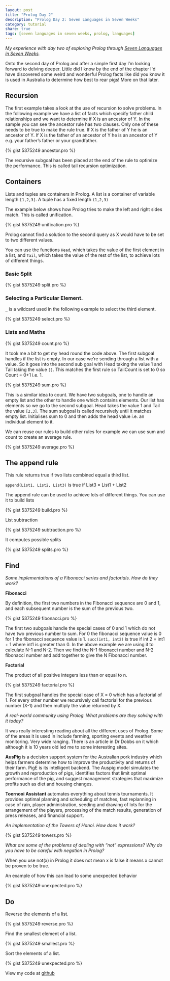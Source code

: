 ```yaml
---
layout: post
title: "Prolog Day 2"
description: "Prolog Day 2: Seven Languages in Seven Weeks"
category: tutorial
share: true
tags: [seven languages in seven weeks, prolog, languages]
---
```


*My experience with day two of exploring Prolog through [Seven Languages in Seven Weeks](http://pragprog.com/book/btlang/seven-languages-in-seven-weeks).*

Onto the second day of Prolog and after a simple first day I’m looking forward to delving deeper. Little did I know by the end of the chapter I'd have discovered some weird and wonderful Prolog facts like did you know it is used in Australia to determine how best to rear pigs! More on that later.

## Recursion

The first example takes a look at the use of recursion to solve problems. In the following example we have a list of facts which specify father child relationships and we want to determine if X is an ancestor of Y. In the sample you can see the ancestor rule has two clauses. Only one of these needs to be true to make the rule true. If X is the father of Y he is an ancestor of Y. If X is the father of an ancestor of Y he is an ancestor of Y e.g. your father’s father or your grandfather.

{% gist 5375249 ancestor.pro %}

The recursive subgoal has been placed at the end of the rule to optimize the performance. This is called tail recursion optimization. 

## Containers

Lists and tuples are containers in Prolog. A list is a container of variable length `[1,2,3]`. A tuple has a fixed length `(1,2,3)` 

The example below shows how Prolog tries to make the left and right sides match. This is called unification. 

{% gist 5375249 unification.pro %}

Prolog cannot find a solution to the second query as X would have to be set to two different values.
 
You can use the functions `Head`, which takes the value of the first element in a list, and `Tail`, which takes the value of the rest of the list, to achieve lots of different things.
 
### Basic Split 

{% gist 5375249 split.pro %} 

### Selecting a Particular Element. 

`_` is a wildcard used in the following example to select the third element. 

{% gist 5375249 select.pro %} 

### Lists and Maths 

{% gist 5375249 count.pro %} 

It took me a bit to get my head round the code above. The first subgoal handles if the list is empty. In our case we’re sending through a list with a value. So it goes into the second sub goal with Head taking the value 1 and Tail taking the value `[]`. This matches the first rule so TailCount is set to 0 so Count = 0+1 i.e. 1. 

{% gist 5375249 sum.pro %}

This is a similar idea to count. We have two subgoals, one to handle an empty list and the other to handle one which contains elements. Our list has elements so we go to the second subgoal. Head takes the value 1 and Tail the value `[2,3]`. The sum subgoal is called recursively until it matches empty list. Initialises sum to 0 and then adds the head value i.e. an individual element to it. 

We can reuse our rules to build other rules for example we can use sum and count to create an average rule. 

{% gist 5375249 average.pro %}

## The append rule

This rule returns true if two lists combined equal a third list. 

`append(List1, List2, List3)` is true if List3 = List1 + List2 

The append rule can be used to achieve lots of different things. You can use it to build lists 

{% gist 5375249 build.pro %} 

List subtraction 

{% gist 5375249 subtraction.pro %}

It computes possible splits 

{% gist 5375249 splits.pro %}

## Find 

*Some implementations of a Fibonacci series and factorials. How do they work?*

**Fibonacci**

By definition, the first two numbers in the Fibonacci sequence are 0 and 1, and each subsequent number is the sum of the previous two. 

{% gist 5375249 fibonacci.pro %}

The first two subgoals handle the special cases of 0 and 1 which do not have two previous number to sum. For 0 the fibonacci sequence value is 0 for 1 the fibonacci sequence value is 1. `succ(int1, int2)` is true if int 2 = int1 + 1 where int1 is greater than 0. In the above example we are using it to calculate N-1 and N-2. Then we find the N-1 fibonacci number and N-2 fibonacci number and add together to give the N Fibonacci number.
 
**Factorial** 

The product of all positive integers less than or equal to n. 

{% gist 5375249 factorial.pro %}

The first subgoal handles the special case of X = 0 which has a factorial of 1. For every other number we recursively call factorial for the previous number (X-1) and then multiply the value returned by X.

*A real-world community using Prolog. 
What problems are they solving with it today?*

It was really interesting reading about all the different uses of Prolog. Some of the areas it is used in include farming, sporting events and weather monitoring. Very wide ranging. There is an article in Dr Dobbs on it which although it is 10 years old led me to some interesting sites.

**AusPig** is a decision support system for the Australian pork industry which helps farmers determine how to improve the productivity and returns of their farm. PigE is its intelligent backend. The Auspig model simulates the growth and reproduction of pigs, identifies factors that limit optimal performance of the pig, and suggest management strategies that maximize profits such as diet and housing changes.

**Toernooi Assistant** automates everything about tennis tournaments. It provides optimal planning and scheduling of matches, fast replanning in case of rain, player administration, seeding and drawing of lots for the arrangement of the players, processing of the match results, generation of press releases, and financial support. 

*An implementation of the Towers of Hanoi. How does it work?* 
 
{% gist 5375249 towers.pro %}

*What are some of the problems of dealing with “not” expressions? Why do you have to be careful with negation in Prolog?*

When you use not(x) in Prolog it does not mean x is false it means x cannot be proven to be true.

An example of how this can lead to some unexpected behavior

{% gist 5375249 unexpected.pro %}

## Do

Reverse the elements of a list. 

{% gist 5375249 reverse.pro %}

Find the smallest element of a list. 

{% gist 5375249 smallest.pro %}

Sort the elements of a list.

{% gist 5375249 unexpected.pro %}

View my code at [github](https://github.com/heatherjc07/seven_languages_in_seven_days/tree/master/Prolog/Day2)
